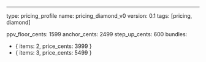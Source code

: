 ---
type: pricing_profile
name: pricing_diamond_v0
version: 0.1
tags: [pricing, diamond]

ppv_floor_cents: 1599
anchor_cents: 2499
step_up_cents: 600
bundles:
  - { items: 2, price_cents: 3999 }
  - { items: 3, price_cents: 5499 }